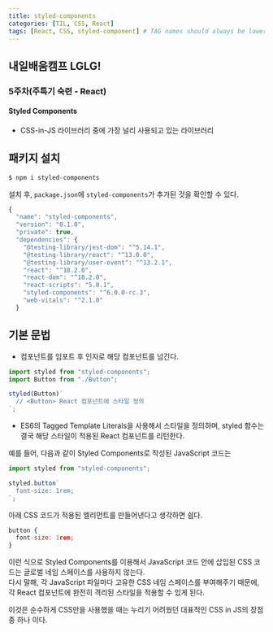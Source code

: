 ```yaml
---
title: styled-components
categories: [TIL, CSS, React]
tags: [React, CSS, styled-component] # TAG names should always be lowercase
---
```


## 내일배움캠프 LGLG!

### 5주차(주특기 숙련 - React)

#### **Styled Components**

- CSS-in-JS 라이브러리 중에 가장 널리 사용되고 있는 라이브러리

## 패키지 설치

```js
$ npm i styled-components
```

설치 후, `package.json`에 `styled-components`가 추가된 것을 확인할 수 있다.

```js
{
  "name": "styled-components",
  "version": "0.1.0",
  "private": true,
  "dependencies": {
    "@testing-library/jest-dom": "^5.14.1",
    "@testing-library/react": "^13.0.0",
    "@testing-library/user-event": "^13.2.1",
    "react": "^18.2.0",
    "react-dom": "^18.2.0",
    "react-scripts": "5.0.1",
    "styled-components": "^6.0.0-rc.3",
    "web-vitals": "^2.1.0"
  }
```

## **기본 문법**

- 컴포넌트를 임포트 후 인자로 해당 컴포넌트를 넘긴다.

```js
import styled from "styled-components";
import Button from "./Button";

styled(Button)`
  // <Button> React 컴포넌트에 스타일 정의
`;
```

- ES6의 Tagged Template Literals을 사용해서 스타일을 정의하며,
  styled 함수는 결국 해당 스타일이 적용된 React 컴포넌트를 리턴한다.

예를 들어, 다음과 같이 Styled Components로 작성된 JavaScript 코드는

```js
import styled from "styled-components";

styled.button`
  font-size: 1rem;
`;
```

아래 CSS 코드가 적용된 엘리먼트를 만들어낸다고 생각하면 쉽다.

```js
button {
  font-size: 1rem;
}
```

이런 식으로 Styled Components를 이용해서 JavaScript 코드 안에 삽입된 CSS 코드는 글로벌 네임 스페이스를 사용하지 않는다.<br>
다시 말해, 각 JavaScript 파일마다 고유한 CSS 네임 스페이스를 부여해주기 때문에, 각 React 컴포넌트에 완전히 격리된 스타일을 적용할 수 있게 된다.

이것은 순수하게 CSS만을 사용했을 때는 누리기 어려웠던 대표적인 CSS in JS의 장점 중 하나 이다.
